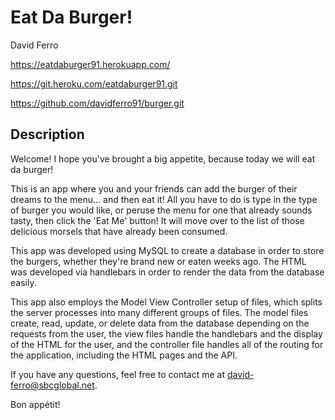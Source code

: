 # Eat Da Burger!

David Ferro

https://eatdaburger91.herokuapp.com/

https://git.heroku.com/eatdaburger91.git

https://github.com/davidferro91/burger.git

## Description

Welcome!  I hope you've brought a big appetite, because today we will eat da burger!

This is an app where you and your friends can add the burger of their dreams to the menu... and then eat it!  All you have to do is type in the type of burger you would like, or peruse the menu for one that already sounds tasty, then click the 'Eat Me' button!  It will move over to the list of those delicious morsels that have already been consumed.

This app was developed using MySQL to create a database in order to store the burgers, whether they're brand new or eaten weeks ago.  The HTML was developed via handlebars in order to render the data from the database easily.

This app also employs the Model View Controller setup of files, which splits the server processes into many different groups of files.  The model files create, read, update, or delete data from the database depending on the requests from the user, the view files handle the handlebars and the display of the HTML for the user, and the controller file handles all of the routing for the application, including the HTML pages and the API.

If you have any questions, feel free to contact me at david-ferro@sbcglobal.net.

Bon appétit!
